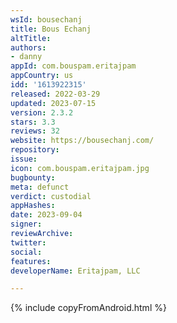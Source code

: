 ```yaml
---
wsId: bousechanj
title: Bous Echanj
altTitle: 
authors:
- danny
appId: com.bouspam.eritajpam
appCountry: us
idd: '1613922315'
released: 2022-03-29
updated: 2023-07-15
version: 2.3.2
stars: 3.3
reviews: 32
website: https://bousechanj.com/
repository: 
issue: 
icon: com.bouspam.eritajpam.jpg
bugbounty: 
meta: defunct
verdict: custodial
appHashes: 
date: 2023-09-04
signer: 
reviewArchive: 
twitter: 
social: 
features: 
developerName: Eritajpam, LLC

---
```


{% include copyFromAndroid.html %}
